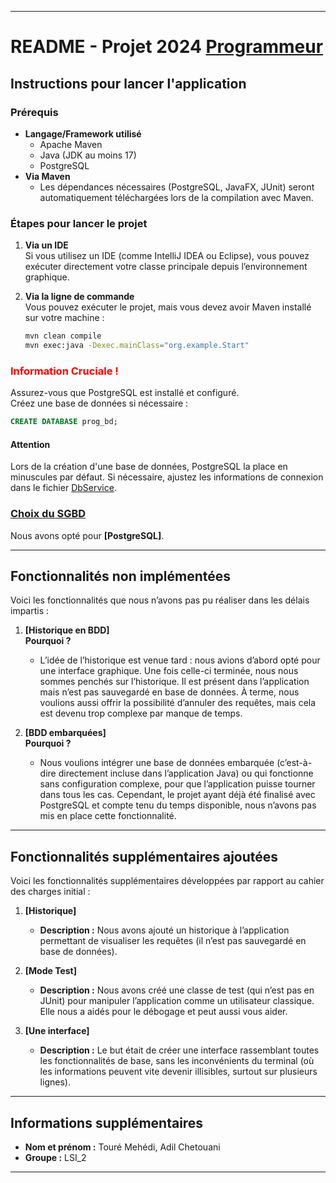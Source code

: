 
---

# README - Projet 2024 <u>Programmeur</u>

## Instructions pour lancer l'application

### Prérequis
- <b>Langage/Framework utilisé</b>
    - Apache Maven
    - Java (JDK au moins 17)
    - PostgreSQL
- <b>Via Maven</b>
    - Les dépendances nécessaires (PostgreSQL, JavaFX, JUnit) seront automatiquement téléchargées lors de la compilation avec Maven.

### Étapes pour lancer le projet

1. **Via un IDE**  
   Si vous utilisez un IDE (comme IntelliJ IDEA ou Eclipse), vous pouvez exécuter directement votre classe principale depuis l’environnement graphique.

2. **Via la ligne de commande**  
   Vous pouvez exécuter le projet, mais vous devez avoir Maven installé sur votre machine :
   ```bash
   mvn clean compile
   mvn exec:java -Dexec.mainClass="org.example.Start"
   ```

### <b><span style="color:red;"> Information Cruciale ! </span></b>
Assurez-vous que PostgreSQL est installé et configuré.  
Créez une base de données si nécessaire :
```sql
CREATE DATABASE prog_bd;
```
#### Attention
Lors de la création d'une base de données, PostgreSQL la place en minuscules par défaut. Si nécessaire, ajustez les informations de connexion dans le fichier [DbService](src/main/java/org/example/database/DbService.java).

### <u>Choix du SGBD</u>
Nous avons opté pour **[PostgreSQL]**.

---

## Fonctionnalités non implémentées

Voici les fonctionnalités que nous n’avons pas pu réaliser dans les délais impartis :

1. **[Historique en BDD]**  
   **Pourquoi ?**
    - L’idée de l’historique est venue tard : nous avions d’abord opté pour une interface graphique. Une fois celle-ci terminée, nous nous sommes penchés sur l’historique. Il est présent dans l’application mais n’est pas sauvegardé en base de données. À terme, nous voulions aussi offrir la possibilité d’annuler des requêtes, mais cela est devenu trop complexe par manque de temps.

2. **[BDD embarquées]**  
   **Pourquoi ?**
    - Nous voulions intégrer une base de données embarquée (c’est-à-dire directement incluse dans l’application Java) ou qui fonctionne sans configuration complexe, pour que l’application puisse tourner dans tous les cas. Cependant, le projet ayant déjà été finalisé avec PostgreSQL et compte tenu du temps disponible, nous n’avons pas mis en place cette fonctionnalité.

---

## Fonctionnalités supplémentaires ajoutées

Voici les fonctionnalités supplémentaires développées par rapport au cahier des charges initial :

1. **[Historique]**
    - **Description :** Nous avons ajouté un historique à l’application permettant de visualiser les requêtes (il n’est pas sauvegardé en base de données).

2. **[Mode Test]**
    - **Description :** Nous avons créé une classe de test (qui n’est pas en JUnit) pour manipuler l’application comme un utilisateur classique. Elle nous a aidés pour le débogage et peut aussi vous aider.

3. **[Une interface]**
    - **Description :** Le but était de créer une interface rassemblant toutes les fonctionnalités de base, sans les inconvénients du terminal (où les informations peuvent vite devenir illisibles, surtout sur plusieurs lignes).

---

## Informations supplémentaires
- **Nom et prénom :** Touré Mehédi, Adil Chetouani
- **Groupe :** LSI_2
---